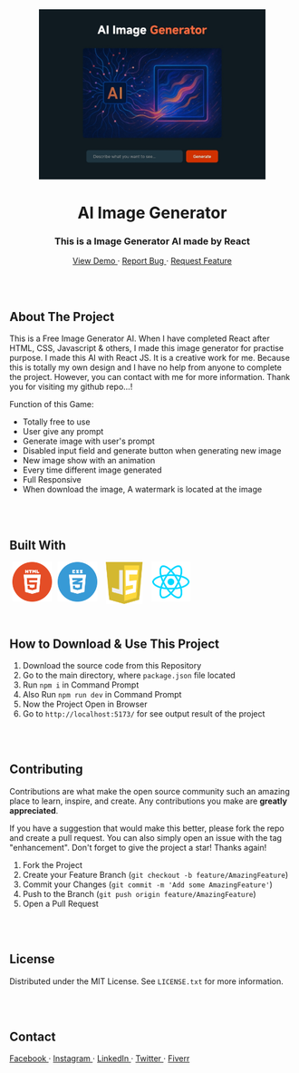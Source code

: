 <!-- PROJECT INTRO -->
<div align="center">
  <a href="https://imagegenerator-ab120.netlify.app">
    <img src="./src/assets/img/Banner.jpg" alt="Logo" width="400" height="300"> 
  </a>

  <h1> AI Image Generator </h1>

  <h3> This is a Image Generator AI made by React </h3>
  <p>
    <a href="https://imagegenerator-ab120.netlify.app"> View Demo </a>
    ·
    <a href="https://github.com/AbdullahAB120/Image-Generator/issues/new?labels=bug&template=bug-report---.md"> Report Bug </a>
    ·
    <a href="https://github.com/AbdullahAB120/Image-Generator/issues/new?labels=enhancement&template=feature-request---.md"> Request Feature </a>
  </p>
</div>



<br />
<br />



<!-- ABOUT THE PROJECT -->
## About The Project

This is a Free Image Generator AI. When I have completed React after HTML, CSS, Javascript & others, I made this image generator for practise purpose. I made this AI with React JS. It is a creative work for me. Because this is totally my own design and I have no help from anyone to complete the project. However, you can contact with me for more information. Thank you for visiting my github repo...!


Function of this Game:
* Totally free to use
* User give any prompt
* Generate image with user's prompt
* Disabled input field and generate button when generating new image
* New image show with an animation
* Every time different image generated
* Full Responsive
* When download the image, A watermark is located at the image



<br />
<br />



<!-- BUILT WITH -->
## Built With

<img align="left" alt="html5" title="html playlist" width="70" hspace="5" src="./src/assets/SVG/html5.svg" />
<img align="left" alt="css3" title="css playlist" width="70" hspace="5" src="./src/assets/SVG/css3.svg" />
<img align="left" alt="js" title="js playlist" width="65" hspace="10" src="./src/assets/SVG/js.svg" />
<img align="left" alt="react" title="react playlist" width="70" hspace="5" src="./src/assets/SVG/react.svg" />



<br />
<br />
<br />
<br />
<br />
<br />



<!-- Download & Use This Project -->
## How to Download & Use This Project

1. Download the source code from this Repository
2. Go to the main directory, where `package.json` file located
2. Run `npm i` in Command Prompt
3. Also Run `npm run dev` in Command Prompt
4. Now the Project Open in Browser
5. Go to `http://localhost:5173/` for see output result of the project



<br />
<br />

 
 
<!-- CONTRIBUTING -->
## Contributing

Contributions are what make the open source community such an amazing place to learn, inspire, and create. Any contributions you make are **greatly appreciated**.

If you have a suggestion that would make this better, please fork the repo and create a pull request. You can also simply open an issue with the tag "enhancement".
Don't forget to give the project a star! Thanks again!

1. Fork the Project
2. Create your Feature Branch (`git checkout -b feature/AmazingFeature`)
3. Commit your Changes (`git commit -m 'Add some AmazingFeature'`)
4. Push to the Branch (`git push origin feature/AmazingFeature`)
5. Open a Pull Request



<br />
<br />



<!-- LICENSE -->
## License

Distributed under the MIT License. See `LICENSE.txt` for more information.



<br />
<br />



<!-- CONTACT -->
## Contact 

<a href="https://www.facebook.com/AbdullahAB120"> Facebook </a>
·
<a href="https://www.instagram.com/AbdullahAB_120"> Instagram </a>
·
<a href="https://www.linkedin.com/in/AbdullahAB120"> LinkedIn </a>
·
<a href="https://www.x.com/AbdullahAB120"> Twitter </a>
·
<a href="https://www.fiver.com/AbdullahAB120"> Fiverr </a>